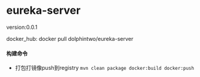 # eureka-server

version:0.0.1

docker_hub: docker pull dolphintwo/eureka-server

#### 构建命令
- 打包打镜像push到registry
`mvn clean package docker:build docker:push`
